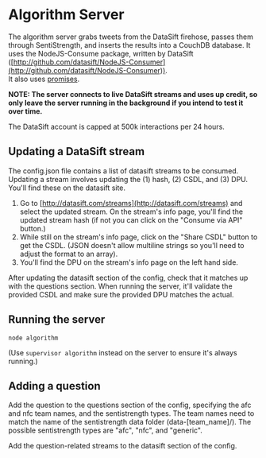 # Algorithm Server

The algorithm server grabs tweets from the DataSift firehose, passes them through SentiStrength, and inserts the results into a CouchDB database. It uses the NodeJS-Consume package, written by DataSift ([http://github.com/datasift/NodeJS-Consumer](http://github.com/datasift/NodeJS-Consumer)).  
It also uses [promises](https://github.com/kriskowal/q#the-beginning).

**NOTE: The server connects to live DataSift streams and uses up credit, so only leave the server running in the background if you intend to test it over time.**

The DataSift account is capped at 500k interactions per 24 hours.

## Updating a DataSift stream
The config.json file contains a list of datasift streams to be consumed. Updating a stream involves updating the (1) hash, (2) CSDL, and (3) DPU. You'll find these on the datasift site.

1. Go to [http://datasift.com/streams](http://datasift.com/streams) and select the updated stream. On the stream's info page, you'll find the updated stream hash (if not you can click on the "Consume via API" button.)
2. While still on the stream's info page, click on the "Share CSDL" button to get the CSDL. (JSON doesn't allow multiline strings so you'll need to adjust the format to an array).
3. You'll find the DPU on the stream's info page on the left hand side.

After updating the datasift section of the config, check that it matches up with the questions section. When running the server, it'll validate the provided CSDL and make sure the provided DPU matches the actual.

## Running the server
`node algorithm`

(Use `supervisor algorithm` instead on the server to ensure it's always running.)

## Adding a question
Add the question to the questions section of the config, specifying the afc and nfc team names, and the sentistrength types. The team names need to match the name of the sentistrength data folder (data-[team_name]/). The possible sentistrength types are "afc", "nfc", and "generic".

Add the question-related streams to the datasift section of the config.

